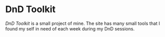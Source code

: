 # DnD Toolkit
*DnD Toolkit* is a small project of mine. The site has many small tools that I found my self in need of each week during my DnD sessions.